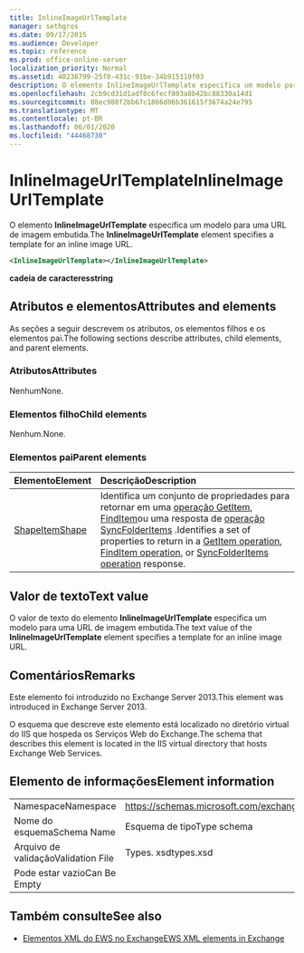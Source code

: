 ```yaml
---
title: InlineImageUrlTemplate
manager: sethgros
ms.date: 09/17/2015
ms.audience: Developer
ms.topic: reference
ms.prod: office-online-server
localization_priority: Normal
ms.assetid: 40238799-25f0-431c-91be-34b915110f03
description: O elemento InlineImageUrlTemplate especifica um modelo para uma URL de imagem embutida.
ms.openlocfilehash: 2cb9cd31d1adf0c6fecf803a8b42bc88330a14d1
ms.sourcegitcommit: 88ec988f2bb67c1866d06b361615f3674a24e795
ms.translationtype: MT
ms.contentlocale: pt-BR
ms.lasthandoff: 06/01/2020
ms.locfileid: "44468730"
---
```

# <a name="inlineimageurltemplate"></a><span data-ttu-id="5dc36-103">InlineImageUrlTemplate</span><span class="sxs-lookup"><span data-stu-id="5dc36-103">InlineImageUrlTemplate</span></span>

<span data-ttu-id="5dc36-104">O elemento **InlineImageUrlTemplate** especifica um modelo para uma URL de imagem embutida.</span><span class="sxs-lookup"><span data-stu-id="5dc36-104">The **InlineImageUrlTemplate** element specifies a template for an inline image URL.</span></span> 
  
```XML
<InlineImageUrlTemplate></InlineImageUrlTemplate>
```

 <span data-ttu-id="5dc36-105">**cadeia de caracteres**</span><span class="sxs-lookup"><span data-stu-id="5dc36-105">**string**</span></span>
## <a name="attributes-and-elements"></a><span data-ttu-id="5dc36-106">Atributos e elementos</span><span class="sxs-lookup"><span data-stu-id="5dc36-106">Attributes and elements</span></span>

<span data-ttu-id="5dc36-107">As seções a seguir descrevem os atributos, os elementos filhos e os elementos pai.</span><span class="sxs-lookup"><span data-stu-id="5dc36-107">The following sections describe attributes, child elements, and parent elements.</span></span>
  
### <a name="attributes"></a><span data-ttu-id="5dc36-108">Atributos</span><span class="sxs-lookup"><span data-stu-id="5dc36-108">Attributes</span></span>

<span data-ttu-id="5dc36-109">Nenhum</span><span class="sxs-lookup"><span data-stu-id="5dc36-109">None.</span></span>
  
### <a name="child-elements"></a><span data-ttu-id="5dc36-110">Elementos filho</span><span class="sxs-lookup"><span data-stu-id="5dc36-110">Child elements</span></span>

<span data-ttu-id="5dc36-111">Nenhum.</span><span class="sxs-lookup"><span data-stu-id="5dc36-111">None.</span></span>
  
### <a name="parent-elements"></a><span data-ttu-id="5dc36-112">Elementos pai</span><span class="sxs-lookup"><span data-stu-id="5dc36-112">Parent elements</span></span>

|<span data-ttu-id="5dc36-113">**Elemento**</span><span class="sxs-lookup"><span data-stu-id="5dc36-113">**Element**</span></span>|<span data-ttu-id="5dc36-114">**Descrição**</span><span class="sxs-lookup"><span data-stu-id="5dc36-114">**Description**</span></span>|
|:-----|:-----|
|[<span data-ttu-id="5dc36-115">Shape</span><span class="sxs-lookup"><span data-stu-id="5dc36-115">ItemShape</span></span>](itemshape.md) <br/> |<span data-ttu-id="5dc36-116">Identifica um conjunto de propriedades para retornar em uma [operação GetItem](getitem-operation.md), [FindItem](finditem-operation.md)ou uma resposta de [operação SyncFolderItems](syncfolderitems-operation.md) .</span><span class="sxs-lookup"><span data-stu-id="5dc36-116">Identifies a set of properties to return in a [GetItem operation](getitem-operation.md), [FindItem operation](finditem-operation.md), or [SyncFolderItems operation](syncfolderitems-operation.md) response.</span></span>  <br/> |
   
## <a name="text-value"></a><span data-ttu-id="5dc36-117">Valor de texto</span><span class="sxs-lookup"><span data-stu-id="5dc36-117">Text value</span></span>

<span data-ttu-id="5dc36-118">O valor de texto do elemento **InlineImageUrlTemplate** especifica um modelo para uma URL de imagem embutida.</span><span class="sxs-lookup"><span data-stu-id="5dc36-118">The text value of the **InlineImageUrlTemplate** element specifies a template for an inline image URL.</span></span> 
  
## <a name="remarks"></a><span data-ttu-id="5dc36-119">Comentários</span><span class="sxs-lookup"><span data-stu-id="5dc36-119">Remarks</span></span>

<span data-ttu-id="5dc36-120">Este elemento foi introduzido no Exchange Server 2013.</span><span class="sxs-lookup"><span data-stu-id="5dc36-120">This element was introduced in Exchange Server 2013.</span></span>
  
<span data-ttu-id="5dc36-121">O esquema que descreve este elemento está localizado no diretório virtual do IIS que hospeda os Serviços Web do Exchange.</span><span class="sxs-lookup"><span data-stu-id="5dc36-121">The schema that describes this element is located in the IIS virtual directory that hosts Exchange Web Services.</span></span>
  
## <a name="element-information"></a><span data-ttu-id="5dc36-122">Elemento de informações</span><span class="sxs-lookup"><span data-stu-id="5dc36-122">Element information</span></span>

|||
|:-----|:-----|
|<span data-ttu-id="5dc36-123">Namespace</span><span class="sxs-lookup"><span data-stu-id="5dc36-123">Namespace</span></span>  <br/> |https://schemas.microsoft.com/exchange/services/2006/types  <br/> |
|<span data-ttu-id="5dc36-124">Nome do esquema</span><span class="sxs-lookup"><span data-stu-id="5dc36-124">Schema Name</span></span>  <br/> |<span data-ttu-id="5dc36-125">Esquema de tipo</span><span class="sxs-lookup"><span data-stu-id="5dc36-125">Type schema</span></span>  <br/> |
|<span data-ttu-id="5dc36-126">Arquivo de validação</span><span class="sxs-lookup"><span data-stu-id="5dc36-126">Validation File</span></span>  <br/> |<span data-ttu-id="5dc36-127">Types. xsd</span><span class="sxs-lookup"><span data-stu-id="5dc36-127">types.xsd</span></span>  <br/> |
|<span data-ttu-id="5dc36-128">Pode estar vazio</span><span class="sxs-lookup"><span data-stu-id="5dc36-128">Can Be Empty</span></span>  <br/> ||
   
## <a name="see-also"></a><span data-ttu-id="5dc36-129">Também consulte</span><span class="sxs-lookup"><span data-stu-id="5dc36-129">See also</span></span>



- [<span data-ttu-id="5dc36-130">Elementos XML do EWS no Exchange</span><span class="sxs-lookup"><span data-stu-id="5dc36-130">EWS XML elements in Exchange</span></span>](ews-xml-elements-in-exchange.md)

